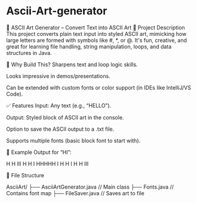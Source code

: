 # Ascii-Art-generator


🎨 ASCII Art Generator – Convert Text into ASCII Art 
📌 Project Description
This project converts plain text input into styled ASCII art, mimicking how large letters are formed with symbols like #, *, or @. It's fun, creative, and great for learning file handling, string manipulation, loops, and data structures in Java.

🧠 Why Build This?
Sharpens text and loop logic skills.

Looks impressive in demos/presentations.

Can be extended with custom fonts or color support (in IDEs like IntelliJ/VS Code).

✅ Features
Input: Any text (e.g., “HELLO”).

Output: Styled block of ASCII art in the console.

Option to save the ASCII output to a .txt file.

Supports multiple fonts (basic block font to start with).

📄 Example Output for “HI”:

H   H   III
H   H    I 
HHHHH    I 
H   H    I 
H   H   III



🧱 File Structure

AsciiArt/
├── AsciiArtGenerator.java   // Main class
├── Fonts.java               // Contains font map
├── FileSaver.java           // Saves art to file
